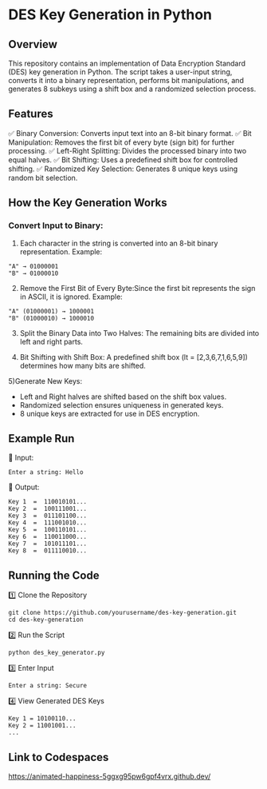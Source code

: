 # DES Key Generation in Python

## Overview
This repository contains an implementation of Data Encryption Standard (DES) key generation in Python. The script takes a user-input string, converts it into a binary representation, performs bit manipulations, and generates 8 subkeys using a shift box and a randomized selection process.

## Features
✅ Binary Conversion: Converts input text into an 8-bit binary format.
✅ Bit Manipulation: Removes the first bit of every byte (sign bit) for further processing.
✅ Left-Right Splitting: Divides the processed binary into two equal halves.
✅ Bit Shifting: Uses a predefined shift box for controlled shifting.
✅ Randomized Key Selection: Generates 8 unique keys using random bit selection.

## How the Key Generation Works
### Convert Input to Binary:

1) Each character in the string is converted into an 8-bit binary representation.
Example:
```ssh
"A" → 01000001  
"B" → 01000010
```  
2) Remove the First Bit of Every Byte:Since the first bit represents the sign in ASCII, it is ignored.
Example:
```ssh
"A" (01000001) → 1000001  
"B" (01000010) → 1000010  
```
3) Split the Binary Data into Two Halves:
The remaining bits are divided into left and right parts.

4) Bit Shifting with Shift Box:
A predefined shift box (lt = [2,3,6,7,1,6,5,9]) determines how many bits are shifted.

5)Generate New Keys:
- Left and Right halves are shifted based on the shift box values.
- Randomized selection ensures uniqueness in generated keys.
- 8 unique keys are extracted for use in DES encryption.

## Example Run
🔹 Input:
```ssh
Enter a string: Hello
```
🔹 Output:
```ssh
Key 1  =  110010101...
Key 2  =  100111001...
Key 3  =  011101100...
Key 4  =  111001010...
Key 5  =  100110101...
Key 6  =  110011000...
Key 7  =  101011101...
Key 8  =  011110010...
```

## Running the Code
1️⃣ Clone the Repository
```ssh
git clone https://github.com/yourusername/des-key-generation.git
cd des-key-generation
```
2️⃣ Run the Script
```ssh
python des_key_generator.py
```
3️⃣ Enter Input
```ssh
Enter a string: Secure
```
4️⃣ View Generated DES Keys
```ssh
Key 1 = 10100110...
Key 2 = 11001001...
...
```
## Link to Codespaces
https://animated-happiness-5ggxg95pw6gpf4vrx.github.dev/